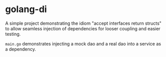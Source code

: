 # golang-di

A simple project demonstrating the idiom "accept interfaces return structs" to allow
seamless injection of dependencies for looser coupling and easier testing.

`main.go` demonstrates injecting a mock dao and a real dao into a service as a dependency. 

